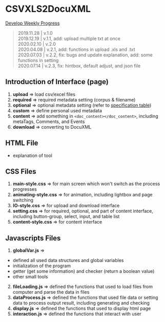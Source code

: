 # CSVXLS2DocuXML
[Develop Weekly Progress](https://hackmd.io/@biXGOo3kRWCSdIteN7NWmg/Hy8191XGH)

> 2019.11.28 | v.1.0  
> 2019.12.19 | v.1.1, add: upload multiple txt at once  
> 2020.02.10 | v.2.0  
> 2020.04.08 | v.2.1, add: functions in upload .xls and .txt  
> 2020.07.03 | v.2.2, fix: bugs and update explanation, add: some functions in setting  
> 2020.07.14 | v.2.3, fix: hintbox, default adjust, and json file  

## Introduction of Interface (page)
1. **upload** => load csv/excel files
2. **required** => required metadata setting (corpus & filename)
3. **optional** => optional metadata setting (refer to [specification table](https://docs.google.com/spreadsheets/d/1G7UPZv-G1D7Yowwj_r7pO7rZXmr16PrxEZQ22_bqFIw/edit#gid=0))
4. **custom** => define personal used metadata
5. **content** => add something in ```<doc_content></doc_content>```, including metaTags, Comments, and Events
6. **download** => converting to DocuXML

## HTML File
* explanation of tool

## CSS Files
1. **main-style.css** => for main screen which won't switch as the process progresses
2. **animating-style.css** => for animation, including lightbox and page switching
3. **IO-style.css** => for upload and download interface
4. **setting.css** => for required, optional, and part of content interface, including button-group, select, input, and table list
5. **content-style.css** => for content interface

## Javascripts Files
1. **globalVar.js** =>
* defined all used data structures and global variables  
* initialization of the program  
* getter (get some information) and checker (return a boolean value)  
* other small tools  
2. **fileLoading.js** => defined the functions that used to load files from computer and parse the data in files
3. **dataProcess.js** => defined the functions that used file data or setting data to process output result, including generating and checking
4. **display.js** => defined the functions that used to display html page
5. **interaction.js** => defined the functions that interact with user



